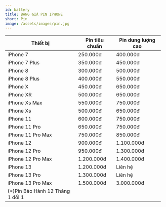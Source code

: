 ```yaml
---
id: battery
title: BẢNG GIÁ PIN IPHONE
short: Pin
image: /assets/images/pin.jpg
---
```

| Thiết bị                         | Pin tiêu chuẩn | Pin dung lượng cao |
| -------------------------------- | -------------- | ------------------ |
| iPhone 7                         | 250.000đ       | 400.000đ           |
| iPhone 7 Plus                    | 350.000đ       | 450.000đ           |
| iPhone 8                         | 300.000đ       | 500.000đ           |
| iPhone 8 Plus                    | 400.000đ       | 550.000đ           |
| iPhone X                         | 450.000đ       | 650.000đ           |
| iPhone XR                        | 500.000đ       | 650.000đ           |
| iPhone Xs Max                    | 550.000đ       | 750.000đ           |
| iPhone Xs                        | 500.000đ       | 650.000đ           |
| iPhone 11                        | 600.000đ       | 750.000đ           |
| iPhone 11 Pro                    | 650.000đ       | 750.000đ           |
| iPhone 11 Pro Max                | 750.000đ       | 850.000đ           |
| iPhone 12                        | 900.000đ       | 1.100.000đ         |
| iPhone 12 Pro                    | 950.000đ       | 1.300.000đ         |
| iPhone 12 Pro Max                | 1.200.000đ     | 1.400.000đ         |
| iPhone 13                        | 1.200.000đ     | Liên hệ            |
| iPhone 13 Pro                    | 1.300.000đ     | Liên hệ            |
| iPhone 13 Pro Max                | 1.500.000đ     | 3﻿.000.000đ        |
| (*)Pin Bảo Hành 12 Tháng 1 đổi 1 |                |                    |